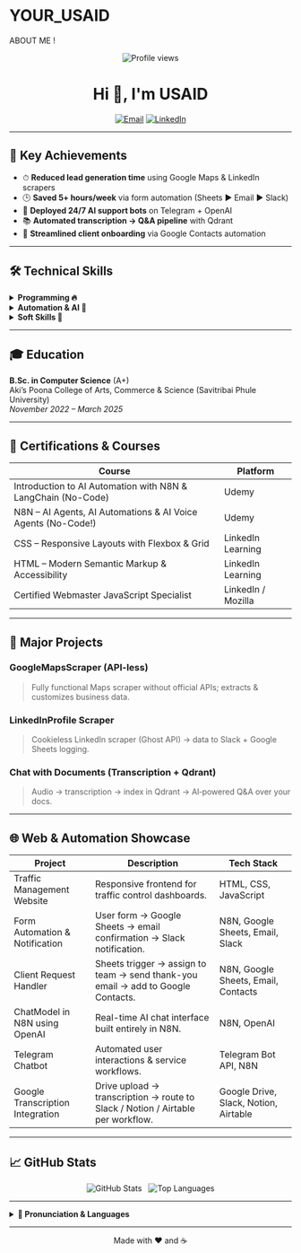 # YOUR_USAID
ABOUT ME !
<!-- PROFILE HEADER WITH VIEW COUNTER -->
<p align="center">
  <img src="https://komarev.com/ghpvc/?username=YOUR_USERNAME&color=blue" alt="Profile views" />
</p>

<h1 align="center">Hi 👋, I'm  USAID</h1>
<p align="center">
  <a href="mailto:your.gotousaid@gmail.com"><img src="https://img.shields.io/badge/📧-your.gotousaid@gmail.com-blue?style=flat-square" alt="Email"></a>
  <a href="https:www.linkedin.com/in/tousaidkhan"><img src="https://img.shields.io/badge/LinkedIn-Your_Linkedin-blue?logo=linkedin&style=flat-square" alt="LinkedIn"></a>
  
</p>

---

## 🚀 Key Achievements
- ⏱ **Reduced lead generation time** using Google Maps & LinkedIn scrapers  
- 🕒 **Saved 5+ hours/week** via form automation (Sheets ▶ Email ▶ Slack)  
- 🤖 **Deployed 24/7 AI support bots** on Telegram + OpenAI  
- 📚 **Automated transcription → Q&A pipeline** with Qdrant  
- 🔄 **Streamlined client onboarding** via Google Contacts automation  

---

## 🛠️ Technical Skills

<details>
  <summary><strong>Programming 🔥</strong></summary>

  - **Languages:** HTML5, CSS3, JavaScript, Python  
  - **Frameworks & Tools:** GitHub, REST APIs, Agile, Figma, Qdrant Vector Store  
</details>

<details>
  <summary><strong>Automation & AI 🤖</strong></summary>

  - **No-Code AI & Workflows:** N8N, LangChain  
  - **Bots & Integrations:** Telegram Bot API, Google Drive, Sheets, Email, Slack  
</details>

<details>
  <summary><strong>Soft Skills 💬</strong></summary>

  - Strong Communication, Collaboration  
  - Problem-Solving, Quick Learner  
  - Strategic Thinking, Adaptability  
</details>

---

## 🎓 Education

**B.Sc. in Computer Science** (A+)<br>
Aki’s Poona College of Arts, Commerce & Science (Savitribai Phule University)<br>
_November 2022 – March 2025_

---

## 📜 Certifications & Courses

| Course                                                                          | Platform         |
|---------------------------------------------------------------------------------|------------------|
| Introduction to AI Automation with N8N & LangChain (No-Code)                   | Udemy            |
| N8N – AI Agents, AI Automations & AI Voice Agents (No-Code!)                    | Udemy            |
| CSS – Responsive Layouts with Flexbox & Grid                                     | LinkedIn Learning|
| HTML – Modern Semantic Markup & Accessibility                                    | LinkedIn Learning|
| Certified Webmaster JavaScript Specialist                                       | LinkedIn / Mozilla|

---

## 🚧 Major Projects

### GoogleMapsScraper (API-less)
> Fully functional Maps scraper without official APIs; extracts & customizes business data.

### LinkedInProfile Scraper
> Cookieless LinkedIn scraper (Ghost API) → data to Slack + Google Sheets logging.

### Chat with Documents (Transcription + Qdrant)
> Audio → transcription → index in Qdrant → AI‐powered Q&A over your docs.

---

## 🌐 Web & Automation Showcase

| Project                          | Description                                                                                                                                         | Tech Stack                             |
|----------------------------------|-----------------------------------------------------------------------------------------------------------------------------------------------------|----------------------------------------|
| Traffic Management Website       | Responsive frontend for traffic control dashboards.                                                                                                  | HTML, CSS, JavaScript                  |
| Form Automation & Notification   | User form → Google Sheets → email confirmation → Slack notification.                                                                                 | N8N, Google Sheets, Email, Slack       |
| Client Request Handler           | Sheets trigger → assign to team → send thank-you email → add to Google Contacts.                                                                     | N8N, Google Sheets, Email, Contacts    |
| ChatModel in N8N using OpenAI    | Real-time AI chat interface built entirely in N8N.                                                                                                  | N8N, OpenAI                            |
| Telegram Chatbot                 | Automated user interactions & service workflows.                                                                                                    | Telegram Bot API, N8N                  |
| Google Transcription Integration | Drive upload → transcription → route to Slack / Notion / Airtable per workflow.                                                                     | Google Drive, Slack, Notion, Airtable |

---

## 📈 GitHub Stats

<p align="center">
  <img src="https://github-readme-stats.vercel.app/api?username=YOUR_USAID&show_icons=true&theme=radical" alt="GitHub Stats" />
  &nbsp;
  <img src="https://github-readme-stats.vercel.app/api/top-langs/?username=YOUR_USAID&layout=compact" alt="Top Languages" />
</p>

---

<details>
  <summary><strong>👋 Pronunciation & Languages</strong></summary>

- **English**, **Urdu**, **Hindi**
</details>

---

<p align="center">
  Made with ❤️ and ☕
</p>
